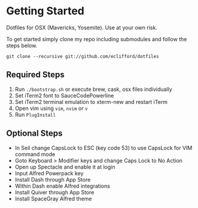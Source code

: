 # Getting Started

Dotfiles for OSX (Mavericks, Yosemite). Use at your own risk.

To get started simply clone my repo including submodules and follow the steps below.

`git clone --recursive git://github.com/eclifford/dotfiles`

## Required Steps

1. Run `./bootstrap.sh` or execute brew, cask, osx files individually 
1. Set iTerm2 font to SauceCodePowerline
1. Set iTerm2 terminal emulation to xterm-new and restart iTerm
1. Open vim using `vim`, `nvim` or `v` 
1. Run `PlugInstall`

## Optional Steps

- In Seil change CapsLock to ESC (key code 53) to use CapsLock for VIM command mode
- Goto Keyboard > Modifier keys and change Caps Lock to No Action
- Open up Spectacle and enable it at login 
- Input Alfred Powerpack key
- Install Dash through App Store
- Within Dash enable Alfred integrations
- Install Quiver through App Store
- Install SpaceGray Alfred theme


